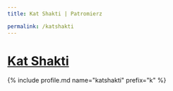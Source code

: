 ```yaml
---
title: Kat Shakti | Patromierz

permalink: /katshakti
---
```


# [Kat Shakti](https://patronite.pl/katshakti)

{% include profile.md name="katshakti" prefix="k" %}
